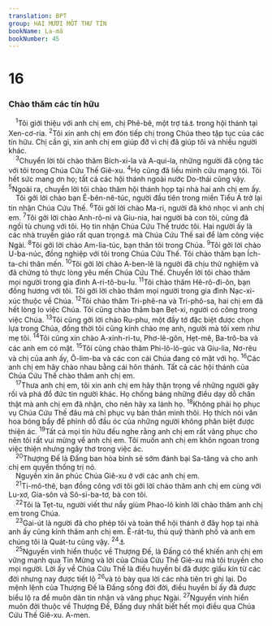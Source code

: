 ```yaml
---
translation: BPT
group: HAI MƯƠI MỐT THƯ TÍN
bookName: La-mã 
bookNumber: 45
---
```


<div class="title"><h1>16</h1><h3>Chào thăm các tín hữu</h3></div>
<span class="verse ro_16_1"> <sup>1</sup>Tôi giới thiệu với anh chị em, chị Phê-bê, một trợ tá<a data-toggle="tooltip" data-placement="bottom" title="Nguyên văn, “người phục vụ.” Danh từ nầy rất có thể đồng nghĩa với danh từ nữ trợ tá trong I Tim 3:11.">⚓</a> trong hội thánh tại Xen-cơ-ria.</span>
<span class="verse ro_16_2"><sup>2</sup>Tôi xin anh chị em đón tiếp chị trong Chúa theo tập tục của các tín hữu. Chị cần gì, xin anh chị em giúp đỡ vì chị đã giúp tôi và nhiều người khác.<br/></span>
<span class="verse ro_16_3"> <sup>3</sup>Chuyển lời tôi chào thăm Bích-xi-la và A-qui-la, những người đã cộng tác với tôi trong Chúa Cứu Thế Giê-xu.</span>
<span class="verse ro_16_4"><sup>4</sup>Họ cũng đã liều mình cứu mạng tôi. Tôi hết sức mang ơn họ; tất cả các hội thánh ngoài nước Do-thái cũng vậy.</span>
<span class="verse ro_16_5"><sup>5</sup>Ngoài ra, chuyển lời tôi chào thăm hội thánh họp tại nhà hai anh chị em ấy.<br/> Tôi gởi lời chào bạn Ê-bên-nê-túc, người đầu tiên trong miền Tiểu Á trở lại tin nhận Chúa Cứu Thế.</span>
<span class="verse ro_16_6"><sup>6</sup>Tôi gởi lời chào Ma-ri, người đã khó nhọc vì anh chị em.</span>
<span class="verse ro_16_7"><sup>7</sup>Tôi gởi lời chào Anh-rô-ni và Giu-nia, hai người bà con tôi, cũng đã ngồi tù chung với tôi. Họ tin nhận Chúa Cứu Thế trước tôi. Hai người ấy là các nhà truyền giáo rất quan trọng<a data-toggle="tooltip" data-placement="bottom" title="Nguyên văn, “rất quan trọng đối với các sứ đồ.”">⚓</a> mà Chúa Cứu Thế sai để làm công việc Ngài.</span>
<span class="verse ro_16_8"><sup>8</sup>Tôi gởi lời chào Am-lia-túc, bạn thân tôi trong Chúa.</span>
<span class="verse ro_16_9"><sup>9</sup>Tôi gởi lời chào U-ba-núc, đồng nghiệp với tôi trong Chúa Cứu Thế. Tôi chào thăm bạn Ích-ta-chi thân mến.</span>
<span class="verse ro_16_10"><sup>10</sup>Tôi gởi lời chào A-ben-lê là người đã chịu thử nghiệm và đã chứng tỏ thực lòng yêu mến Chúa Cứu Thế. Chuyển lời tôi chào thăm mọi người trong gia đình A-ri-tô-bu-lu.</span>
<span class="verse ro_16_11"><sup>11</sup>Tôi chào thăm Hê-rô-đi-ôn, bạn đồng hương với tôi. Tôi gởi lời chào thăm mọi người trong gia đình Nạc-xi-xúc thuộc về Chúa.</span>
<span class="verse ro_16_12"><sup>12</sup>Tôi chào thăm Tri-phê-na và Tri-phô-sa, hai chị em đã hết lòng lo việc Chúa. Tôi cũng chào thăm bạn Bẹt-xi, người có công trong việc Chúa.</span>
<span class="verse ro_16_13"><sup>13</sup>Tôi cũng gởi lời chào Ru-phu, một đầy tớ đặc biệt được chọn lựa trong Chúa, đồng thời tôi cũng kính chào mẹ anh, người mà tôi xem như mẹ tôi.</span>
<span class="verse ro_16_14"><sup>14</sup>Tôi cũng xin chào A-xinh-ri-tu, Phơ-lê-gôn, Hẹt-mê, Ba-trô-ba và các anh em có mặt.</span>
<span class="verse ro_16_15"><sup>15</sup>Tôi cũng chào thăm Phi-lô-lô-gúc và Giu-lia, Nơ-rêu và chị của anh ấy, Ô-lim-ba và các con cái Chúa đang có mặt với họ.</span>
<span class="verse ro_16_16"><sup>16</sup>Các anh chị em hãy chào nhau bằng cái hôn thánh. Tất cả các hội thánh của Chúa Cứu Thế chào thăm anh chị em.<br/></span>
<span class="verse ro_16_17"> <sup>17</sup>Thưa anh chị em, tôi xin anh chị em hãy thận trọng về những người gây rối và phá đổ đức tin người khác. Họ chống báng những điều dạy dỗ chân thật mà anh chị em đã nhận, cho nên hãy xa lánh họ.</span>
<span class="verse ro_16_18"><sup>18</sup>Không phải họ phục vụ Chúa Cứu Thế đâu mà chỉ phục vụ bản thân mình thôi. Họ thích nói văn hoa bóng bẩy để phỉnh dỗ đầu óc của những người không phân biệt được thiện ác.</span>
<span class="verse ro_16_19"><sup>19</sup>Tất cả mọi tín hữu đều nghe rằng anh chị em rất vâng phục cho nên tôi rất vui mừng về anh chị em. Tôi muốn anh chị em khôn ngoan trong việc thiện nhưng ngây thơ trong việc ác.<br/></span>
<span class="verse ro_16_20"> <sup>20</sup>Thượng Đế là Đấng ban hòa bình sẽ sớm đánh bại Sa-tăng và cho anh chị em quyền thống trị nó.<br/> Nguyền xin ân phúc Chúa Giê-xu ở với các anh chị em.<br/></span>
<span class="verse ro_16_21"> <sup>21</sup>Ti-mô-thê, bạn đồng công với tôi gởi lời chào thăm anh chị em cùng với Lu-xơ, Gia-sôn và Sô-si-ba-tơ, bà con tôi.<br/></span>
<span class="verse ro_16_22"> <sup>22</sup>Tôi là Tẹt-tu, người viết thư nầy giùm Phao-lô kính lời chào thăm anh chị em trong Chúa.<br/></span>
<span class="verse ro_16_23"> <sup>23</sup>Gai-út là người đã cho phép tôi và toàn thể hội thánh ở đây họp tại nhà anh ấy cũng kính thăm anh chị em. Ê-rát-tu, thủ quỹ thành phố và anh em chúng tôi là Quát-tu cũng vậy.</span>
<span class="verse ro_16_24"><sup>24</sup><a data-toggle="tooltip" data-placement="bottom" title="Vài bản Hi-lạp thêm câu 24: “Nguyền xin ân phúc của Chúa Cứu Thế Giê-xu ở với tất cả các anh chị em. A-men.”">⚓</a><br/></span>
<span class="verse ro_16_25"> <sup>25</sup>Nguyền vinh hiển thuộc về Thượng Đế, là Đấng có thể khiến anh chị em vững mạnh qua Tin Mừng và lời của Chúa Cứu Thế Giê-xu mà tôi truyền cho mọi người. Lời ấy về Chúa Cứu Thế là điều huyền bí đã được giấu kín từ các đời nhưng nay được tiết lộ</span>
<span class="verse ro_16_26"><sup>26</sup>và tỏ bày qua lời các nhà tiên tri ghi lại. Do mệnh lệnh của Thượng Đế là Đấng sống đời đời, điều huyền bí ấy đã được biểu lộ ra để muôn dân tin nhận và vâng phục Ngài.</span>
<span class="verse ro_16_27"><sup>27</sup>Nguyền vinh hiển muôn đời thuộc về Thượng Đế, Đấng duy nhất biết hết mọi điều qua Chúa Cứu Thế Giê-xu. A-men.<br/></span>
